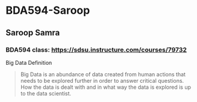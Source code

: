 # BDA594-Saroop
## Saroop Samra

### BDA594 class: https://sdsu.instructure.com/courses/79732


Big Data Definition
>Big Data is an abundance of data created from human actions that needs to be explored further in order to answer critical questions. How the data is dealt with and in what way the data is explored is up to the data scientist.